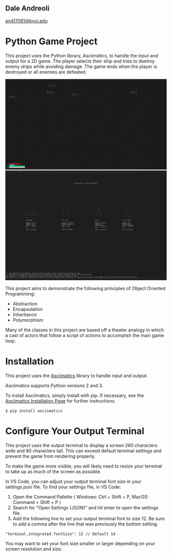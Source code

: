 ## Dale Andreoli
and17081@byui.edu

# Python Game Project
This project uses the Python library, Asciimatics, to handle the input and output for a 2D game. The player selects their ship and tries to dsetroy enemy ships while avoiding damage. The game ends when the player is destroyed or all enemies are defeated.

<img src="Resources/Clip.gif" alt="gameplay" width="1000"/>
<img src="Resources/Hangar.png" alt="gameplay" width="1000"/>


This project aims to demonstrate the following principles of Object Oriented Programming:
* Abstraction
* Encapsulation
* Inheritance
* Polymorphism

Many of the classes in this project are based off a theater analogy in which a cast of actors that follow a script of actions to accomplish the main game loop.

# Installation
This project uses the [Asciimatics](https://asciimatics.readthedocs.io/en/stable/intro.html) library to handle input and output. 

Asciimatics supports Python versions 2 and 3.

To install Asciimatics, simply install with pip. If necessary, see the [Asciimatics Installation Page](https://asciimatics.readthedocs.io/en/stable/intro.html#installation) for further instructions.

```
$ pip install asciimatics
```

# Configure Your Output Terminal

This project uses the output terminal to display a screen 260 characters wide and 80 characters tall. This can exceed default terminal settings and prevent the game from rendering properly.

To make the game more visible, you will likely need to resize your terminal to take up as much of the screen as possible.

In VS Code, you can adjust your output terminal font size in your settings.json file. To find your settings file, in VS Code:
1. Open the Command Pallette ( Windows: Ctrl + Shift + P, MacOS: Command + Shift + P )
2. Search for "Open Settings (JSON)" and hit enter to open the settings file.
3. Add the following line to set your output terminal font to size 12. Be sure to add a comma after the line that was previously the bottom setting.
```
"terminal.integrated.fontSize": 12 // Default 14
```
You may want to set your font size smaller or larger depending on your screen resolution and size.